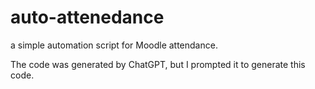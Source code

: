 # auto-attenedance
a simple automation script for Moodle attendance.

The code was generated by ChatGPT, but I prompted it to generate this code.
